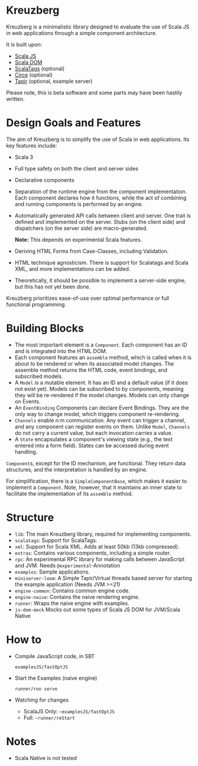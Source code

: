 # Kreuzberg

Kreuzberg is a minimalistic library designed to evaluate the use of Scala JS in web applications through a simple component architecture.

It is built upon:

- [Scala JS](https://www.scala-js.org/)
- [Scala DOM](https://scala-js.github.io/scala-js-dom/)
- [ScalaTags](https://github.com/com-lihaoyi/scalatags) (optional)
- [Circe](https://circe.github.io/circe/) (optional)
- [Tapir](https://github.com/softwaremill/tapir) (optional, example server)

Please note, this is beta software and some parts may have been hastily written.

# Design Goals and Features

The aim of Kreuzberg is to simplify the use of Scala in web applications. Its key features include:

- Scala 3
- Full type safety on both the client and server sides
- Declarative components
- Separation of the runtime engine from the component implementation. Each component declares how it functions, while the act of combining and running components is performed by an engine.
- Automatically generated API calls between client and server. One trait is defined and implemented on the server. Stubs (on the client side) and dispatchers (on the server side) are macro-generated.
 
  **Note:** This depends on experimental Scala features.
- Deriving HTML Forms from Case-Classes, including Validation.  
- HTML technique agnosticism. There is support for Scalatags and Scala XML, and more implementations can be added.
- Theoretically, it should be possible to implement a server-side engine, but this has not yet been done.

Kreuzberg prioritizes ease-of-use over optimal performance or full functional programming.

# Building Blocks

- The most important element is a `Component`. Each component has an ID and is integrated into the HTML DOM.
- Each component features an `assemble` method, which is called when it is about to be rendered or when its associated model changes. The assemble method returns the HTML code, event bindings, and subscribed models.
- A `Model` is a mutable element. It has an ID and a default value (if it does not exist yet). Models can be subscribed to by components, meaning they will be re-rendered if the model changes.
  Models can only change on Events.
- An `EventBinding` Components can declare Event Bindings. They are the only way to change model, which triggers component re-rendering.
- `Channels` enable n:m communication. Any event can trigger a channel, and any component can register events on them. Unlike `Model`, `Channels` do not carry a current value, but each invocation carries a value.
- A `State` encapsulates a component's viewing state (e.g., the text entered into a form field). States can be accessed during event handling.

`Component`s, except for the ID mechanism, are functional. They return data structures, and the interpretation is handled by an engine.

For simplification, there is a `SimpleComponentBase`, which makes it easier to implement a `Component`. Note, however, that it maintains an inner state to facilitate the implementation of its `assemble` method.

# Structure

- `lib`: The main Kreuzberg library, required for implementing components.
- `scalatags`: Support for ScalaTags.
- `xml`: Support for Scala XML. Adds at least 50kb (13kb compressed).
- `extras`: Contains various components, including a simple router.
- `rpc`: An experimental RPC library for making calls between JavaScript and JVM. Needs `@experimental`-Annotation
- `examples`: Sample applications.
- `miniserver-loom`: A Simple Tapir/Virtual threads based server for starting the example application (Needs JVM >=21)
- `engine-common`: Contains common engine code.
- `engine-naive`: Contains the naive rendering engine.
- `runner`: Wraps the naive engine with examples.
- `js-dom-mock` Mocks out some types of Scala JS DOM for JVM/Scala Native
 
# How to

- Compile JavaScript code, in SBT

  ```
  examplesJS/fastOptJS
  ```
- Start the Examples (naive engine)
  ```
  runner/run serve
  ```

- Watching for changes

  - ScalaJS Only: `~examplesJS/fastOptJS`
  - Full: `~runner/reStart`

# Notes

- Scala Native is not tested
